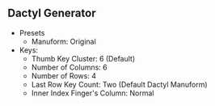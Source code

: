 ## Dactyl Generator

- Presets
    - Manuform: Original
- Keys:
    - Thumb Key Cluster: 6 (Default)
    - Number of Columns: 6
    - Number of Rows: 4
    - Last Row Key Count: Two (Default Dactyl Manuform)
    - Inner Index Finger's Column: Normal
    